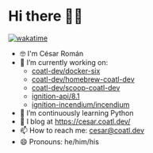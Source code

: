 # Hi there 👋🏽

[![wakatime](https://wakatime.com/badge/user/1565ca63-78db-481d-aada-1d24d435448f.svg)](https://wakatime.com/@1565ca63-78db-481d-aada-1d24d435448f)

<!--
**cesarcoatl/cesarcoatl** is a ✨ _special_ ✨ repository because its `README.md` (this file) appears on your GitHub profile.

Here are some ideas to get you started:
-->

- 🤓 I'm César Román
- 🔭 I’m currently working on:
  - [coatl-dev/docker-six](https://github.com/coatl-dev/docker-six)
  - [coatl-dev/homebrew-coatl-dev](https://github.com/coatl-dev/homebrew-coatl-dev/)
  - [coatl-dev/scoop-coatl-dev](https://github.com/coatl-dev/scoop-coatl-dev/)
  - [ignition-api/8.1](https://github.com/ignition-api/8.1)
  - [ignition-incendium/incendium](https://github.com/ignition-incendium/incendium)
- 🌱 I’m continuously learning Python
- 📖 I blog at <https://cesar.coatl.dev/>
- 📫 How to reach me: <cesar@coatl.dev>
- 😄 Pronouns: he/him/his
